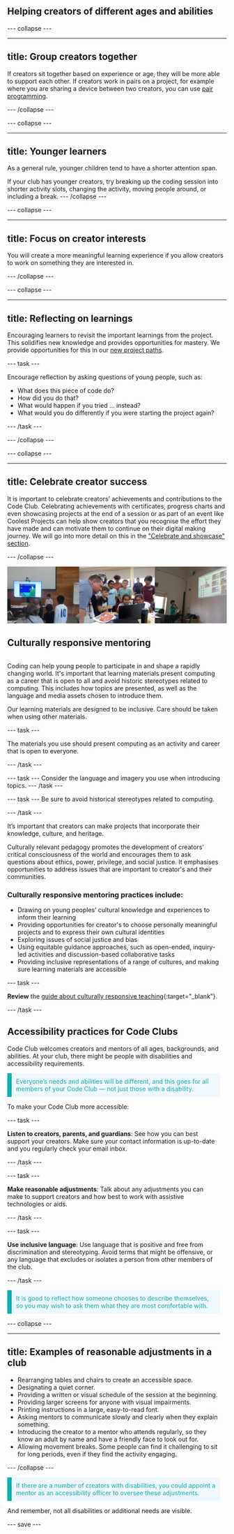 ## Helping creators of different ages and abilities

--- collapse ---

---
title: Group creators together
---
If creators sit together based on experience or age, they will be more able to support each other. If creators work in pairs on a project, for example where you are sharing a device between two creators, you can use [pair programming](rpf.io/pair-programming). 

--- /collapse ---
  
--- collapse ---
  
---
title: Younger learners
---
As a general rule, younger children tend to have a shorter attention span.

If your club has younger creators, try breaking up the coding session into shorter activity slots, changing the activity, moving people around, or including a break.
--- /collapse ---

  
--- collapse ---
  
---
title: Focus on creator interests
---
You will create a more meaningful learning experience if you allow creators to work on something they are interested in.

--- /collapse ---
  

--- collapse ---
  
---
title: Reflecting on learnings
--- 
Encouraging learners to revisit the important learnings from the project. This solidifies new knowledge and provides opportunities for mastery. We provide opportunities for this in our [new project paths](https://projects.raspberrypi.org/en/paths).

--- task ---

Encourage reflection by asking questions of young people, such as:
+ What does this piece of code do?
+ How did you do that?
+ What would happen if you tried … instead? 
+ What would you do differently if you were starting the project again?

--- /task ---


--- /collapse ---

--- collapse ---
  
---
title: Celebrate creator success
---
It is important to celebrate creators’ achievements and contributions to the Code Club. Celebrating achievements with certificates, progress charts and even showcasing projects at the end of a session or as part of an event like Coolest Projects can help show creators that you recognise the effort they have made and can motivate them to continue on their digital making journey. We will go into more detail on this in the ["Celebrate and showcase" section](https://projects.raspberrypi.org/en/projects/club-mentoring/7).


--- /collapse ---

![Examples of young people showcasing their projects. Image credit to : @yukiko_kikuchi, @SandraMaguire and @arucoderdojo](images/Showcase.png)


## Culturally responsive mentoring

<div style="display: flex; flex-wrap: wrap">
<div style="flex-basis: 200px; flex-grow: 1; margin-right: 15px;">
  
Coding can help young people to participate in and shape a rapidly changing world. It's important that learning materials present computing as a career that is open to all and avoid historic stereotypes related to computing. This includes how topics are presented, as well as the language and media assets chosen to introduce them. 
  
Our learning materials are designed to be inclusive. Care should be taken when using other materials.

--- task ---

The materials you use should present computing as an activity and career that is open to everyone.

--- /task ---

--- task ---
Consider the language and imagery you use when introducing topics.
--- /task ---

--- task ---
Be sure to avoid historical stereotypes related to computing.

--- /task ---

  
It’s important that creators can make projects that incorporate their knowledge, culture, and heritage.
  
Culturally relevant pedagogy promotes the development of creators’ critical consciousness of the world and encourages them to ask questions about ethics, power, privilege, and social justice. It emphasises opportunities to address issues that are important to creator's and their communities. 

  
### Culturally responsive mentoring practices include:
+ Drawing on young peoples’ cultural knowledge and experiences to inform their learning 
+ Providing opportunities for creator's to choose personally meaningful projects and to express their own cultural identities 
+ Exploring issues of social justice and bias
+ Using equitable guidance approaches, such as open-ended, inquiry-led activities and discussion-based collaborative tasks
+ Providing inclusive representations of a range of cultures, and making sure learning materials are accessible

  
--- task ---


**Review** the [guide about culturally responsive teaching](https://www.raspberrypi.org/blog/culturally-relevant-computing-curriculum-guidelines-for-teachers/){:target="_blank"}.


--- /task ---

## Accessibility practices for Code Clubs
Code Club welcomes creators and mentors of all ages, backgrounds, and abilities. At your club, there might be people with disabilities and accessibility requirements.

<p style="border-left: solid; border-width:10px; border-color: #0faeb0; background-color: aliceblue; padding: 10px;">
<span style="color: #0faeb0">Everyone’s needs and abilities will be different, and this goes for all members of your Code Club — not just those with a disability.</p>
  
To make your Code Club more accessible:

--- task --- 
  
**Listen to creators, parents, and guardians**: See how you can best support your creators. Make sure your contact information is up-to-date and you regularly check your email inbox.

--- /task ---

--- task --- 
  
**Make reasonable adjustments**: Talk about any adjustments you can make to support creators and how best to work with assistive technologies or aids.

--- /task ---

--- task --- 

**Use inclusive language**: Use language that is positive and free from discrimination and stereotyping. Avoid terms that might be offensive, or any language that excludes or isolates a person from other members of the club.

--- /task ---

<p style="border-left: solid; border-width:10px; border-color: #0faeb0; background-color: aliceblue; padding: 10px;">
<span style="color: #0faeb0">It is good to reflect how someone chooses to describe themselves, so you may wish to ask them what they are most comfortable with.</p>

--- collapse ---
  
---
title: Examples of reasonable adjustments in a club
---

+ Rearranging tables and chairs to create an accessible space.
+ Designating a quiet corner.
+ Providing a written or visual schedule of the session at the beginning.
+ Providing larger screens for anyone with visual impairments.
+ Printing instructions in a large, easy-to-read font.
+ Asking mentors to communicate slowly and clearly when they explain something.
+ Introducing the creator to a mentor who attends regularly, so they know an adult by name and have a friendly face to look out for.
+ Allowing movement breaks. Some people can find it challenging to sit for long periods, even if they find the activity engaging.

--- /collapse ---

<p style="border-left: solid; border-width:10px; border-color: #0faeb0; background-color: aliceblue; padding: 10px;">
<span style="color: #0faeb0">If there are a number of creators with disabilities, you could appoint a mentor as an accessibility officer to oversee these adjustments.</p>

And remember, not all disabilities or additional needs are visible.


--- save ---

